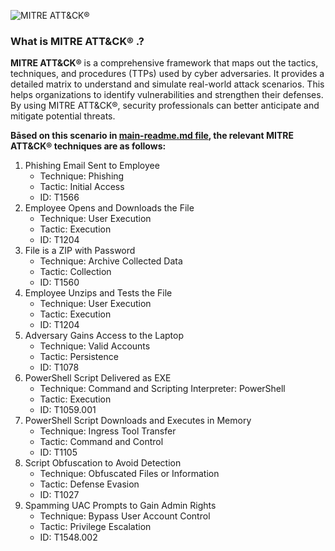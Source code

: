 ![MITRE ATT&CK®](https://attack.mitre.org/theme/images/ATT&CK_red.png)
### What is MITRE ATT&CK® .?

**MITRE ATT&CK®** is a comprehensive framework that maps out the tactics, techniques, and procedures (TTPs) used by cyber adversaries. It provides a detailed matrix to understand and simulate real-world attack scenarios. This helps organizations to identify vulnerabilities and strengthen their defenses. By using MITRE ATT&CK®, security professionals can better anticipate and mitigate potential threats.

**Bāsed on this scenario in [main-readme.md file](https://github.com/JOSHUAPBIJU/Project-winEvasion-Redteam/blob/main/README.md), the relevant MITRE ATT&CK® techniques are as follows:**
1. Phishing Email Sent to Employee
    -	Technique: Phishing
    - Tactic: Initial Access
    - ID: T1566
2.	Employee Opens and Downloads the File
    - Technique: User Execution
    - Tactic: Execution
    - ID: T1204
3.	File is a ZIP with Password
    - Technique: Archive Collected Data
    - Tactic: Collection
    - ID: T1560
4.	Employee Unzips and Tests the File
    - Technique: User Execution
    - Tactic: Execution
    - ID: T1204
5.	Adversary Gains Access to the Laptop
    - Technique: Valid Accounts
    - Tactic: Persistence
    - ID: T1078
6.	PowerShell Script Delivered as EXE
    - Technique: Command and Scripting Interpreter: PowerShell
    - Tactic: Execution
    - ID: T1059.001
7.	PowerShell Script Downloads and Executes in Memory
    - Technique: Ingress Tool Transfer
    - Tactic: Command and Control
    - ID: T1105
8.	Script Obfuscation to Avoid Detection
    - Technique: Obfuscated Files or Information
    - Tactic: Defense Evasion
    - ID: T1027
9.	Spamming UAC Prompts to Gain Admin Rights
    - Technique: Bypass User Account Control
    - Tactic: Privilege Escalation
    - ID: T1548.002
